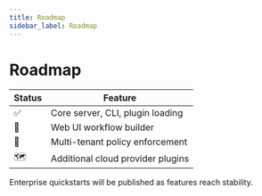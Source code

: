 ```yaml
---
title: Roadmap
sidebar_label: Roadmap
---
```


# Roadmap

| Status | Feature |
| --- | --- |
| ✅ | Core server, CLI, plugin loading |
| 🚧 | Web UI workflow builder |
| 📝 | Multi-tenant policy enforcement |
| 🗺️ | Additional cloud provider plugins |

Enterprise quickstarts will be published as features reach stability.
